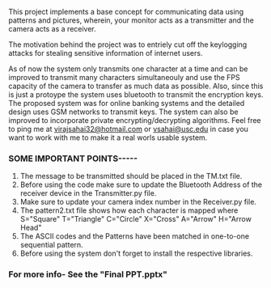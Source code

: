 This project implements a base concept for communicating data using patterns and pictures, wherein, your monitor acts as a transmitter and the camera acts as a receiver.

The motivation behind the project was to entriely cut off the keylogging attacks for stealing sensitive information of internet users.

As of now the system only transmits one character at a time and can be improved to transmit many characters simultaneouly and use the FPS capacity of the camera to transfer as much data as possible. Also, since this is just a protoype the system uses bluetooth to transmit the encryption keys. The proposed system was for online banking systems and the detailed design uses GSM networks to transmit keys. The system can also be improved to incorporate private encrypting/decrypting algorithms. Feel free to ping me at virajsahai32@hotmail.com or vsahai@usc.edu in case you want to work with me to make it a real worls usable system.

### SOME IMPORTANT POINTS-----

1. The message to be transmitted should be placed in the TM.txt file.
2. Before using the code make sure to update the Bluetooth Address of the receiver device in the Transmitter.py file.
3. Make sure to update your camera index number in the Receiver.py file.
4. The pattern2.txt file shows how each character is mapped where S="Square" T="Triangle" C="Circle" X="Cross" A="Arrow"
   H="Arrow Head"
5. The ASCII codes and the Patterns have been matched in one-to-one sequential pattern.
6. Before using the system don't forget to install the respective libraries.

### For more info- See the "Final PPT.pptx"

